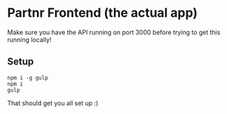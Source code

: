 # Partnr Frontend (the actual app)

Make sure you have the API running on port 3000 before trying to get this running locally!

## Setup

```
npm i -g gulp
npm i
gulp
```

That should get you all set up :)

